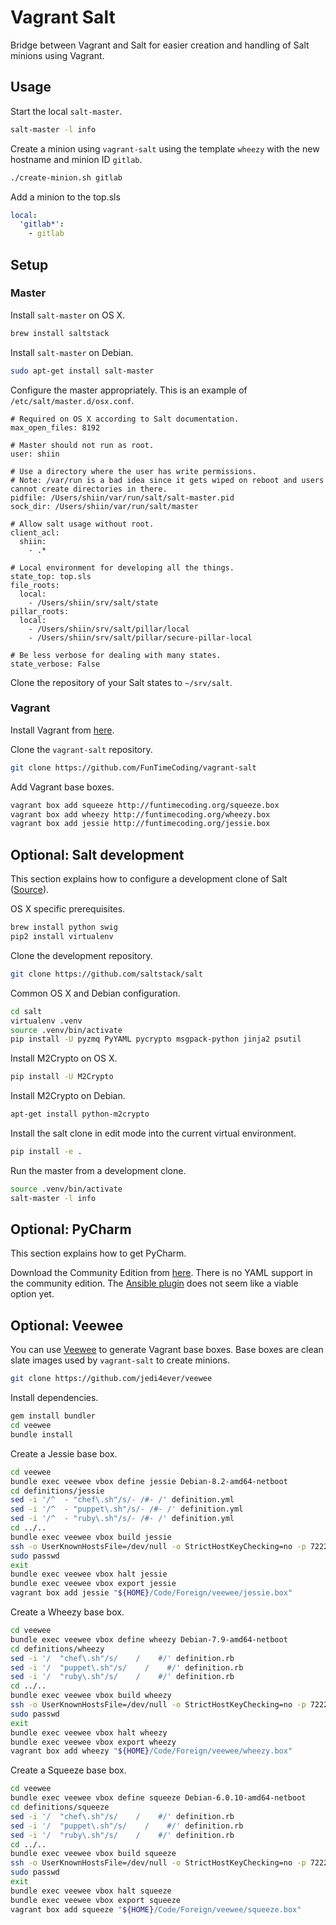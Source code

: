 # Vagrant Salt

Bridge between Vagrant and Salt for easier creation and handling of Salt minions using Vagrant.


## Usage

Start the local `salt-master`.

```sh
salt-master -l info
```

Create a minion using `vagrant-salt` using the template `wheezy` with the new hostname and minion ID `gitlab`.

```sh
./create-minion.sh gitlab
```

Add a minion to the top.sls

```yaml
local:
  'gitlab*':
    - gitlab
```


## Setup

### Master

Install `salt-master` on OS X.

```sh
brew install saltstack
```

Install `salt-master` on Debian.

```sh
sudo apt-get install salt-master
```

Configure the master appropriately. This is an example of `/etc/salt/master.d/osx.conf`.

```
# Required on OS X according to Salt documentation.
max_open_files: 8192

# Master should not run as root.
user: shiin

# Use a directory where the user has write permissions.
# Note: /var/run is a bad idea since it gets wiped on reboot and users cannot create directories in there.
pidfile: /Users/shiin/var/run/salt/salt-master.pid
sock_dir: /Users/shiin/var/run/salt/master

# Allow salt usage without root.
client_acl:
  shiin:
    - .*

# Local environment for developing all the things.
state_top: top.sls
file_roots:
  local:
    - /Users/shiin/srv/salt/state
pillar_roots:
  local:
    - /Users/shiin/srv/salt/pillar/local
    - /Users/shiin/srv/salt/pillar/secure-pillar-local

# Be less verbose for dealing with many states.
state_verbose: False
```

Clone the repository of your Salt states to `~/srv/salt`.


### Vagrant

Install Vagrant from [here](https://www.vagrantup.com).

Clone the `vagrant-salt` repository.

```sh
git clone https://github.com/FunTimeCoding/vagrant-salt
```

Add Vagrant base boxes.

```sh
vagrant box add squeeze http://funtimecoding.org/squeeze.box
vagrant box add wheezy http://funtimecoding.org/wheezy.box
vagrant box add jessie http://funtimecoding.org/jessie.box
```


## Optional: Salt development

This section explains how to configure a development clone of Salt ([Source](http://docs.saltstack.com/en/latest/topics/development/hacking.html)).

OS X specific prerequisites.

```sh
brew install python swig
pip2 install virtualenv
```

Clone the development repository.

```sh
git clone https://github.com/saltstack/salt
```

Common OS X and Debian configuration.

```sh
cd salt
virtualenv .venv
source .venv/bin/activate
pip install -U pyzmq PyYAML pycrypto msgpack-python jinja2 psutil
```

Install M2Crypto on OS X.

```sh
pip install -U M2Crypto
```

Install M2Crypto on Debian.

```sh
apt-get install python-m2crypto
```

Install the salt clone in edit mode into the current virtual environment.

```sh
pip install -e .
```

Run the master from a development clone.

```sh
source .venv/bin/activate
salt-master -l info
```


## Optional: PyCharm

This section explains how to get PyCharm.

Download the Community Edition from [here](https://www.jetbrains.com/pycharm/download).
There is no YAML support in the community edition. The [Ansible plugin](https://github.com/vermut/intellij-ansible) does not seem like a viable option yet.


## Optional: Veewee

You can use [Veewee](https://github.com/jedi4ever/veewee) to generate Vagrant base boxes. Base boxes are clean slate images used by `vagrant-salt` to create minions.

```sh
git clone https://github.com/jedi4ever/veewee
```

Install dependencies.

```sh
gem install bundler
cd veewee
bundle install
```

Create a Jessie base box.

```sh
cd veewee
bundle exec veewee vbox define jessie Debian-8.2-amd64-netboot
cd definitions/jessie
sed -i '/^  - "chef\.sh"/s/- /#- /' definition.yml
sed -i '/^  - "puppet\.sh"/s/- /#- /' definition.yml
sed -i '/^  - "ruby\.sh"/s/- /#- /' definition.yml
cd ../..
bundle exec veewee vbox build jessie
ssh -o UserKnownHostsFile=/dev/null -o StrictHostKeyChecking=no -p 7222 -l vagrant 127.0.0.1
sudo passwd
exit
bundle exec veewee vbox halt jessie
bundle exec veewee vbox export jessie
vagrant box add jessie "${HOME}/Code/Foreign/veewee/jessie.box"
```

Create a Wheezy base box.

```sh
cd veewee
bundle exec veewee vbox define wheezy Debian-7.9-amd64-netboot
cd definitions/wheezy
sed -i '/  "chef\.sh"/s/    /    #/' definition.rb
sed -i '/  "puppet\.sh"/s/    /    #/' definition.rb
sed -i '/  "ruby\.sh"/s/    /    #/' definition.rb
cd ../..
bundle exec veewee vbox build wheezy
ssh -o UserKnownHostsFile=/dev/null -o StrictHostKeyChecking=no -p 7222 -l vagrant 127.0.0.1
sudo passwd
exit
bundle exec veewee vbox halt wheezy
bundle exec veewee vbox export wheezy
vagrant box add wheezy "${HOME}/Code/Foreign/veewee/wheezy.box"
```

Create a Squeeze base box.

```sh
cd veewee
bundle exec veewee vbox define squeeze Debian-6.0.10-amd64-netboot
cd definitions/squeeze
sed -i '/  "chef\.sh"/s/    /    #/' definition.rb
sed -i '/  "puppet\.sh"/s/    /    #/' definition.rb
sed -i '/  "ruby\.sh"/s/    /    #/' definition.rb
cd ../..
bundle exec veewee vbox build squeeze
ssh -o UserKnownHostsFile=/dev/null -o StrictHostKeyChecking=no -p 7222 -l vagrant 127.0.0.1
sudo passwd
exit
bundle exec veewee vbox halt squeeze
bundle exec veewee vbox export squeeze
vagrant box add squeeze "${HOME}/Code/Foreign/veewee/squeeze.box"
```
